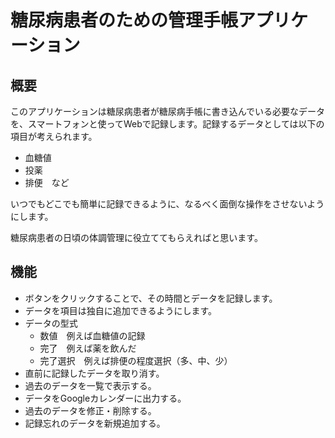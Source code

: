 # 糖尿病患者のための管理手帳アプリケーション

## 概要

このアプリケーションは糖尿病患者が糖尿病手帳に書き込んでいる必要なデータを、スマートフォンと使ってWebで記録します。記録するデータとしては以下の項目が考えられます。

* 血糖値
* 投薬
* 排便　など

いつでもどこでも簡単に記録できるように、なるべく面倒な操作をさせないようにします。

糖尿病患者の日頃の体調管理に役立ててもらえればと思います。

## 機能

* ボタンをクリックすることで、その時間とデータを記録します。
* データを項目は独自に追加できるようにします。
* データの型式
    * 数値　例えば血糖値の記録
    * 完了　例えば薬を飲んだ
    * 完了選択　例えば排便の程度選択（多、中、少）
* 直前に記録したデータを取り消す。
* 過去のデータを一覧で表示する。
* データをGoogleカレンダーに出力する。
* 過去のデータを修正・削除する。
* 記録忘れのデータを新規追加する。
